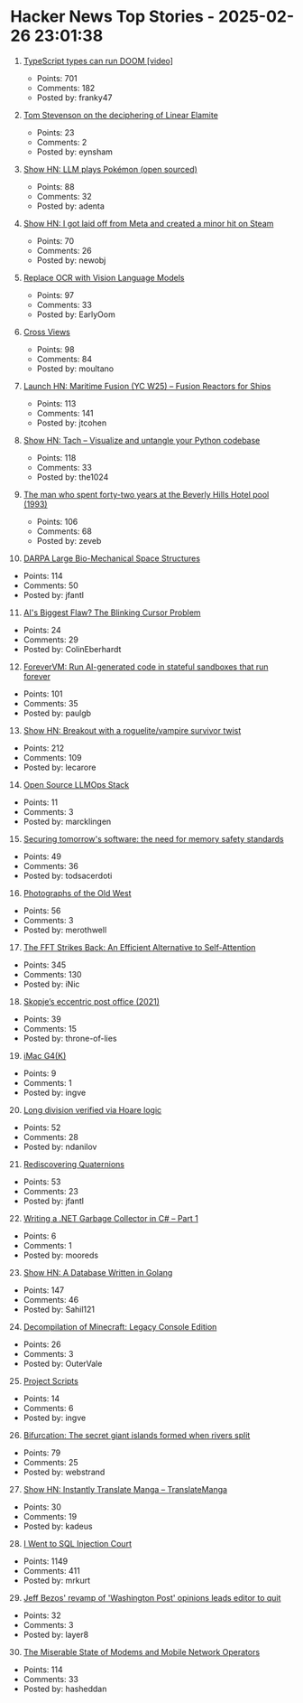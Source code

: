 # Hacker News Top Stories - 2025-02-26 23:01:38

1. [TypeScript types can run DOOM [video]](https://www.youtube.com/watch?v=0mCsluv5FXA)
   - Points: 701
   - Comments: 182
   - Posted by: franky47

2. [Tom Stevenson on the deciphering of Linear Elamite](https://www.lrb.co.uk/the-paper/v47/n04/tom-stevenson/beyond-mesopotamia)
   - Points: 23
   - Comments: 2
   - Posted by: eynsham

3. [Show HN: LLM plays Pokémon (open sourced)](https://github.com/adenta/fire_red_agent)
   - Points: 88
   - Comments: 32
   - Posted by: adenta

4. [Show HN: I got laid off from Meta and created a minor hit on Steam](undefined)
   - Points: 70
   - Comments: 26
   - Posted by: newobj

5. [Replace OCR with Vision Language Models](https://github.com/vlm-run/vlmrun-cookbook/blob/main/notebooks/01_schema_showcase.ipynb)
   - Points: 97
   - Comments: 33
   - Posted by: EarlyOom

6. [Cross Views](https://moultano.wordpress.com/2025/02/24/you-should-make-cross-views/)
   - Points: 98
   - Comments: 84
   - Posted by: moultano

7. [Launch HN: Maritime Fusion (YC W25) – Fusion Reactors for Ships](undefined)
   - Points: 113
   - Comments: 141
   - Posted by: jtcohen

8. [Show HN: Tach – Visualize and untangle your Python codebase](https://github.com/gauge-sh/tach)
   - Points: 118
   - Comments: 33
   - Posted by: the1024

9. [The man who spent forty-two years at the Beverly Hills Hotel pool (1993)](https://www.newyorker.com/magazine/1993/02/22/beverly-hills-hotel-paradise-lost)
   - Points: 106
   - Comments: 68
   - Posted by: zeveb

10. [DARPA Large Bio-Mechanical Space Structures](https://sam.gov/opp/49c9fac62ef249f19cda8b436a095d3b/view)
   - Points: 114
   - Comments: 50
   - Posted by: jfantl

11. [AI's Biggest Flaw? The Blinking Cursor Problem](https://blog.scottlogic.com/2025/02/21/ais-biggest-flaw-the-blinking-cursor-problem.html)
   - Points: 24
   - Comments: 29
   - Posted by: ColinEberhardt

12. [ForeverVM: Run AI-generated code in stateful sandboxes that run forever](https://forevervm.com/)
   - Points: 101
   - Comments: 35
   - Posted by: paulgb

13. [Show HN: Breakout with a roguelite/vampire survivor twist](https://breakout.lecaro.me/)
   - Points: 212
   - Comments: 109
   - Posted by: lecarore

14. [Open Source LLMOps Stack](https://oss-llmops-stack.com)
   - Points: 11
   - Comments: 3
   - Posted by: marcklingen

15. [Securing tomorrow's software: the need for memory safety standards](https://security.googleblog.com/2025/02/securing-tomorrows-software-need-for.html)
   - Points: 49
   - Comments: 36
   - Posted by: todsacerdoti

16. [Photographs of the Old West](https://cosmographia.substack.com/p/photographs-of-the-old-west)
   - Points: 56
   - Comments: 3
   - Posted by: merothwell

17. [The FFT Strikes Back: An Efficient Alternative to Self-Attention](https://arxiv.org/abs/2502.18394)
   - Points: 345
   - Comments: 130
   - Posted by: iNic

18. [Skopje’s eccentric post office (2021)](https://www.new-east-archive.org/articles/show/12963/concrete-ideas-skopje-central-post-office-modernist-brutalism-demolition-architecture-north-macedonia)
   - Points: 39
   - Comments: 15
   - Posted by: throne-of-lies

19. [iMac G4(K)](https://jcs.org/2025/02/26/imacg4k)
   - Points: 9
   - Comments: 1
   - Posted by: ingve

20. [Long division verified via Hoare logic](https://www.cofault.com/2025/02/long-story-of-division.html)
   - Points: 52
   - Comments: 28
   - Posted by: ndanilov

21. [Rediscovering Quaternions](https://jasonfantl.com/posts/Space-of-3D-Rotations/)
   - Points: 53
   - Comments: 23
   - Posted by: jfantl

22. [Writing a .NET Garbage Collector in C# – Part 1](https://minidump.net/2025-28-01-writing-a-net-gc-in-c-part-1/)
   - Points: 6
   - Comments: 1
   - Posted by: mooreds

23. [Show HN: A Database Written in Golang](https://github.com/Sahilb315/AtomixDB)
   - Points: 147
   - Comments: 46
   - Posted by: Sahil121

24. [Decompilation of Minecraft: Legacy Console Edition](https://github.com/GRAnimated/MinecraftLCE)
   - Points: 26
   - Comments: 3
   - Posted by: OuterVale

25. [Project Scripts](https://paul-samuels.com/blog/2025/02/23/project-scripts/)
   - Points: 14
   - Comments: 6
   - Posted by: ingve

26. [Bifurcation: The secret giant islands formed when rivers split](https://starkeycomics.com/2021/06/10/bifurcation-the-secret-giant-islands-formed-when-rivers-split/)
   - Points: 79
   - Comments: 25
   - Posted by: webstrand

27. [Show HN: Instantly Translate Manga – TranslateManga](https://translatemanga.net/en)
   - Points: 30
   - Comments: 19
   - Posted by: kadeus

28. [I Went to SQL Injection Court](https://sockpuppet.org/blog/2025/02/09/fixing-illinois-foia/)
   - Points: 1149
   - Comments: 411
   - Posted by: mrkurt

29. [Jeff Bezos' revamp of 'Washington Post' opinions leads editor to quit](https://www.npr.org/2025/02/26/nx-s1-5309725/jeff-bezos-washington-post-opinion-section)
   - Points: 32
   - Comments: 3
   - Posted by: layer8

30. [The Miserable State of Modems and Mobile Network Operators](https://blog.golioth.io/the-miserable-state-of-modems-and-mobile-network-operators/)
   - Points: 114
   - Comments: 33
   - Posted by: hasheddan

